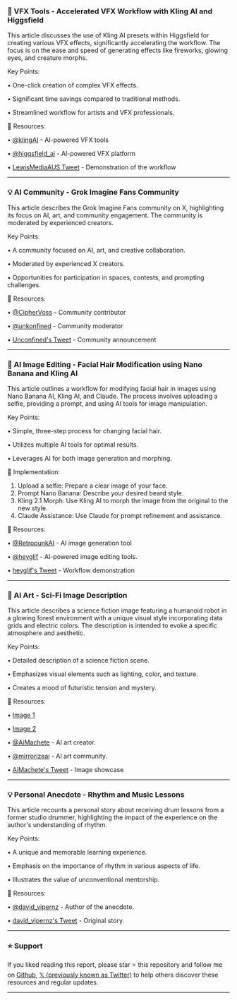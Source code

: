 ### 🚀 VFX Tools - Accelerated VFX Workflow with Kling AI and Higgsfield

This article discusses the use of Kling AI presets within Higgsfield for creating various VFX effects, significantly accelerating the workflow.  The focus is on the ease and speed of generating effects like fireworks, glowing eyes, and creature morphs.

Key Points:

• One-click creation of complex VFX effects.


• Significant time savings compared to traditional methods.


• Streamlined workflow for artists and VFX professionals.


🔗 Resources:

• [@klingAI](https://x.com/KLingai) - AI-powered VFX tools


• [@higgsfield_ai](https://x.com/higgsfield_ai) - AI-powered VFX platform


• [LewisMediaAUS Tweet](https://x.com/LewisMediaAUS/status/1961614209114149051) - Demonstration of the workflow


---

### 💡 AI Community - Grok Imagine Fans Community

This article describes the Grok Imagine Fans community on X, highlighting its focus on AI, art, and community engagement.  The community is moderated by experienced creators.

Key Points:

•  A community focused on AI, art, and creative collaboration.


•  Moderated by experienced X creators.


•  Opportunities for participation in spaces, contests, and prompting challenges.


🔗 Resources:

• [@CipherVoss](https://x.com/CipherVoss) -  Community contributor


• [@unkonfined](https://x.com/unkonfined) - Community moderator


• [Unconfined's Tweet](https://x.com/unkonfined/status/1961600384805556591) - Community announcement


---

### 🤖 AI Image Editing -  Facial Hair Modification using Nano Banana and Kling AI

This article outlines a workflow for modifying facial hair in images using Nano Banana AI, Kling AI, and Claude. The process involves uploading a selfie, providing a prompt, and using AI tools for image manipulation.

Key Points:

•  Simple, three-step process for changing facial hair.


•  Utilizes multiple AI tools for optimal results.


•  Leverages AI for both image generation and morphing.


🚀 Implementation:

1. Upload a selfie: Prepare a clear image of your face.
2. Prompt Nano Banana: Describe your desired beard style.
3. Kling 2.1 Morph: Use Kling AI to morph the image from the original to the new style.
4. Claude Assistance: Use Claude for prompt refinement and assistance.


🔗 Resources:

• [@RetropunkAI](https://x.com/RetropunkAI) - AI image generation tool


• [@heyglif](https://x.com/heyglif) -  AI-powered image editing tools.


• [heyglif's Tweet](https://x.com/heyglif/status/1961552089227943982) - Workflow demonstration


---

### 🤖 AI Art -  Sci-Fi Image Description

This article describes a science fiction image featuring a humanoid robot in a glowing forest environment with a unique visual style incorporating data grids and electric colors.  The description is intended to evoke a specific atmosphere and aesthetic.

Key Points:

•  Detailed description of a science fiction scene.


•  Emphasizes visual elements such as lighting, color, and texture.


•  Creates a mood of futuristic tension and mystery.



🔗 Resources:

• [Image 1](https://pbs.twimg.com/media/GzkJnPSWwAAWjpm?format=jpg&name=small)


• [Image 2](https://pbs.twimg.com/media/Gzj9pwaXwAAeVqF?format=jpg&name=240x240)


• [@AiMachete](https://x.com/AiMachete) -  AI art creator.


• [@mirrorizeai](https://x.com/mirrorizeai) -  AI art community.


• [AiMachete's Tweet](https://x.com/AiMachete/status/1961609687897366852) - Image showcase


---

### 💡 Personal Anecdote - Rhythm and Music Lessons

This article recounts a personal story about receiving drum lessons from a former studio drummer, highlighting the impact of the experience on the author's understanding of rhythm.

Key Points:

•  A unique and memorable learning experience.


•  Emphasis on the importance of rhythm in various aspects of life.


•  Illustrates the value of unconventional mentorship.



🔗 Resources:

• [@david_vipernz](https://x.com/david_vipernz) - Author of the anecdote.


• [david_vipernz's Tweet](https://x.com/david_vipernz/status/1961606078300594362) - Original story.


---

### ⭐️ Support

If you liked reading this report, please star ⭐️ this repository and follow me on [Github](https://github.com/Drix10), [𝕏 (previously known as Twitter)](https://x.com/DRIX_10_) to help others discover these resources and regular updates.

---